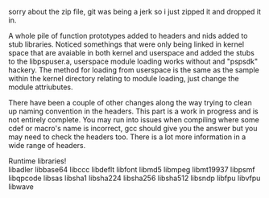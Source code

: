 sorry about the zip file, git was being a jerk so i just zipped it and dropped it in.

A whole pile of function prototypes added to headers and nids added to stub libraries. Noticed somethings that were only being linked in kernel space that are avaiable in both kernel and userspace and added the stubs to the libpspuser.a, userspace module loading works without and "pspsdk" hackery. The method for loading from userspace is the same as the sample within the kernel directory relating to module loading, just change the module attriubutes.

There have been a couple of other changes along the way trying to clean up naming convention in the headers. This part is a work in progress and is not entirely complete. You may run into issues when compiling where some cdef or macro's name is incorrect, gcc should give you the answer but you may need to check the headers too. There is a lot more information in a wide range of headers.

Runtime libraries!    
    libadler
    libbase64
    libccc
    libdeflt
    libfont
    libmd5
    libmpeg
    libmt19937
    libpsmf
    libqpcode
    libsas
    libsha1
    libsha224
    libsha256
    libsha512
    libsndp
    libfpu
    libvfpu
    libwave

